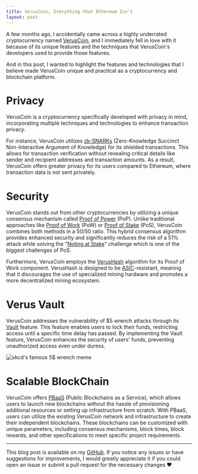 ```yaml
---
title: VerusCoin, Everything that Ethereum Isn't
layout: post
---
```


A few months ago, I accidentally came across a highly underrated cryptocurrency named [VerusCoin](https://verus.io/), and I immediately fell in love with it because of its unique features and the techniques that VerusCoin's developers used to provide those features.

And in this post, I wanted to highlight the features and technologies that I believe made VerusCoin unique and practical as a cryptocurrency and blockchain platform.

# Privacy

VerusCoin is a cryptocurrency specifically developed with privacy in mind, incorporating multiple techniques and technologies to enhance transaction privacy.

For instance, VerusCoin utilizes [zk-SNARKs](https://en.wikipedia.org/wiki/Non-interactive_zero-knowledge_proof) (Zero-Knowledge Succinct Non-Interactive Argument of Knowledge) for its shielded transactions. This allows for transaction verification without revealing critical details like sender and recipient addresses and transaction amounts. As a result, VerusCoin offers greater privacy for its users compared to Ethereum, where transaction data is not sent privately.

# Security

VerusCoin stands out from other cryptocurrencies by utilizing a unique consensus mechanism called [Proof of Power](https://docs.verus.io/overview/verus-proof-of-power.html) (PoP). Unlike traditional approaches like [Proof of Work](https://en.wikipedia.org/wiki/Proof_of_work) (PoW) or [Proof of Stake](https://en.wikipedia.org/wiki/Proof_of_stake) (PoS), VerusCoin combines both methods in a 50/50 ratio. This hybrid consensus algorithm provides enhanced security and significantly reduces the risk of a 51% attack while solving the "[Noting at Stake](https://en.wikipedia.org/wiki/Proof_of_stake#Nothing_at_stake)" challenge which is one of the biggest challenges of PoS.

Furthermore, VerusCoin employs the [VerusHash](https://docs.verus.io/overview/verus-proof-of-power.html#verushash-2-2) algorithm for its Proof of Work component. VerusHash is designed to be [ASIC](https://en.wikipedia.org/wiki/Application-specific_integrated_circuit)-resistant, meaning that it discourages the use of specialized mining hardware and promotes a more decentralized mining ecosystem.

# Verus Vault

VerusCoin addresses the vulnerability of $5 wrench attacks through its [Vault](https://docs.verus.io/verusid/#verus-vault) feature. This feature enables users to lock their funds, restricting access until a specific time delay has passed. By implementing the Vault feature, VerusCoin enhances the security of users' funds, preventing unauthorized access even under duress.

![xkcd's famous 5$ wrench meme](/asstes/pics/xkcd_security_meme.png)

# Scalable BlockChain

VerusCoin offers [PBaaS](https://medium.com/veruscoin/introducing-public-blockchains-as-a-service-pbaas-the-revolutionary-layer-0-1-protocol-79c069ffe178) (Public Blockchains as a Service), which allows users to launch new blockchains without the hassle of provisioning additional resources or setting up infrastructure from scratch. With PBaaS, users can utilize the existing VerusCoin network and infrastructure to create their independent blockchains. These blockchains can be customized with unique parameters, including consensus mechanisms, block times, block rewards, and other specifications to meet specific project requirements.

---

This blog post is available on my [GitHub](https://github.com/zolagonano/zolagonano.github.io/tree/master). If you notice any issues or  have suggestions for improvements, I would greatly appreciate it if you  could open an issue or submit a pull request for the necessary changes ❤️
